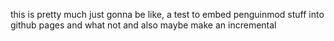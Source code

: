 this is pretty much just gonna be like, a test to embed penguinmod stuff into github pages and what not and also maybe make an incremental
